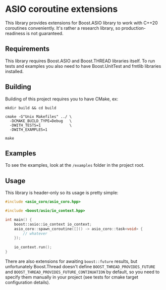 # ASIO coroutine extensions

This library provides extensions for Boost.ASIO library to work with C++20
coroutines conveniently. It's rather a research library, so production-readiness
is not guaranteed.

## Requirements

This library requires Boost.ASIO and Boost.THREAD libraries itself.
To run tests and examples you also need to have Boost.UnitTest and fmtlib
libraries installed.

## Building

Building of this project requires you to have CMake, ex:

```shell script
mkdir build && cd build

cmake -G"Unix Makefiles" ../ \
  -DCMAKE_BUILD_TYPE=Debug   \
  -DWITH_TESTS=1             \
  -DWITH_EXAMPLES=1

make
```

## Examples

To see the examples, look at the `/examples` folder in the project root.

## Usage

This library is header-only so its usage is pretty simple:

```c++
#include <asio_coro/asio_coro.hpp>

#include <boost/asio/io_context.hpp>

int main() {
    boost::asio::io_context io_context;
    asio_coro::spawn_coroutine([]() -> asio_coro::task<void> {
        // whatever
    });
    
    io_context.run();
}
```

There are also extensions for awaiting `boost::future` results, but
unfortunately Boost.Thread doesn't define `BOOST_THREAD_PROVIDES_FUTURE`
and `BOOST_THREAD_PROVIDES_FUTURE_CONTINUATION` by default, so you need
to specify them manually in your project (see tests for cmake target
configuration details).
